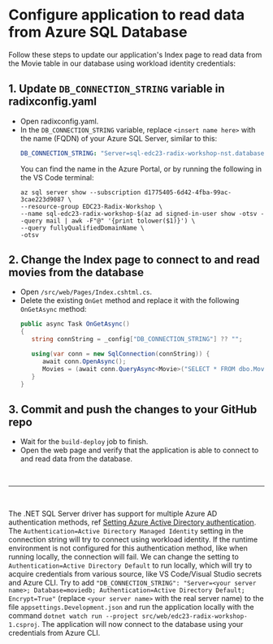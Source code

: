 # Configure application to read data from Azure SQL Database

Follow these steps to update our application's Index page to read data from the Movie table in our database using workload identity credentials:

## 1. Update `DB_CONNECTION_STRING` variable in radixconfig.yaml
- Open radixconfig.yaml.
- In the `DB_CONNECTION_STRING` variable, replace `<insert name here>` with the name (FQDN) of your Azure SQL Server, similar to this:
   ```yaml
   DB_CONNECTION_STRING: "Server=sql-edc23-radix-workshop-nst.database.windows.net; Database=moviedb; Authentication=Active Directory Managed Identity; Encrypt=True"
   ```
   You can find the name in the Azure Portal, or by running the following in the VS Code terminal:
   ```
   az sql server show --subscription d1775405-6d42-4fba-99ac-3cae223d9087 \
   --resource-group EDC23-Radix-Workshop \
   --name sql-edc23-radix-workshop-$(az ad signed-in-user show -otsv --query mail | awk -F"@" '{print tolower($1)}') \
   --query fullyQualifiedDomainName \
   -otsv
   ```
## 2. Change the Index page to connect to and read movies from the database
- Open `/src/web/Pages/Index.cshtml.cs`.
- Delete the existing `OnGet` method and replace it with the following `OnGetAsync` method:
   ```csharp
   public async Task OnGetAsync()
   {
      string connString = _config["DB_CONNECTION_STRING"] ?? "";

      using(var conn = new SqlConnection(connString)) {
         await conn.OpenAsync();
         Movies = (await conn.QueryAsync<Movie>("SELECT * FROM dbo.Movie")).ToList();
      }
   }
   ```
## 3. Commit and push the changes to your GitHub repo
   - Wait for the `build-deploy` job to finish.
   - Open the web page and verify that the application is able to connect to and read data from the database.

<br/>

---

<br/>

The .NET SQL Server driver has support for multiple Azure AD authentication methods, ref [Setting Azure Active Directory authentication](https://learn.microsoft.com/en-us/sql/connect/ado-net/sql/azure-active-directory-authentication?view=sql-server-ver16#setting-azure-active-directory-authentication).  
The `Authentication=Active Directory Managed Identity` setting in the connection string will try to connect using workload identity. If the runtime environment is not configured for this authentication method, like when running locally, the connection will fail. We can change the setting to `Authentication=Active Directory Default` to run locally, which will try to acquire credentials from various source, like VS Code/Visual Studio secrets and Azure CLI.
Try to add `"DB_CONNECTION_STRING": "Server=<your server name>; Database=moviedb; Authentication=Active Directory Default; Encrypt=True"` (replace `<your server name>` with the real server name) to the file `appsettings.Development.json` and run the application locally with the command `dotnet watch run --project src/web/edc23-radix-workshop-1.csproj`. The application will now connect to the database using your credentials from Azure CLI.